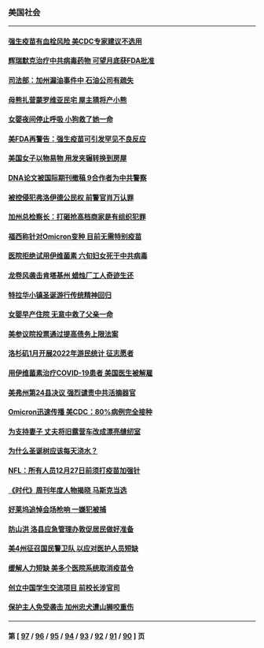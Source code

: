 ### 美国社会
---
#### [强生疫苗有血栓风险 美CDC专家建议不选用](../../pages/ncid1078160/n13442306.md) 
#### [辉瑞默克治疗中共病毒药物 可望月底获FDA批准](../../pages/ncid1078160/n13442339.md) 
#### [司法部：加州漏油事件中 石油公司有疏失](../../pages/ncid1078160/n13442305.md) 
#### [母熊扎营蒙罗维亚民宅 屋主猜将产小熊](../../pages/ncid1078160/n13442225.md) 
#### [女婴夜间停止呼吸 小狗救了她一命](../../pages/ncid1078160/n13441105.md) 
#### [美FDA再警告：强生疫苗可引发罕见不良反应](../../pages/ncid1078160/n13440537.md) 
#### [美国女子以物易物 用发夹辗转换到房屋](../../pages/ncid1078160/n13440638.md) 
#### [DNA论文被国际期刊撤稿 9合作者为中共警察](../../pages/ncid1078160/n13440430.md) 
#### [被控侵犯弗洛伊德公民权 前警官肖万认罪](../../pages/ncid1078160/n13440226.md) 
#### [加州总检察长：打砸抢高档商家是有组织犯罪](../../pages/ncid1078160/n13440432.md) 
#### [福西称针对Omicron变种 目前无需特别疫苗](../../pages/ncid1078160/n13440076.md) 
#### [医院拒绝试用伊维菌素 六旬妇女死于中共病毒](../../pages/ncid1078160/n13440037.md) 
#### [龙卷风袭击肯塔基州 蜡烛厂工人奇迹生还](../../pages/ncid1078160/n13439688.md) 
#### [特拉华小镇圣诞游行传统精神回归](../../pages/ncid1078160/n13439347.md) 
#### [女婴早产住院 无意中救了父亲一命](../../pages/ncid1078160/n13437937.md) 
#### [美参议院投票通过提高债务上限法案](../../pages/ncid1078160/n13437352.md) 
#### [洛杉矶1月开展2022年游民统计 征志愿者](../../pages/ncid1078160/n13437861.md) 
#### [用伊维菌素治疗COVID-19患者 美国医生被解雇](../../pages/ncid1078160/n13437519.md) 
#### [美弗州第24县决议 强烈谴责中共活摘器官](../../pages/ncid1078160/n13432923.md) 
#### [Omicron迅速传播 美CDC：80%病例完全接种](../../pages/ncid1078160/n13436743.md) 
#### [为支持妻子 丈夫将旧露营车改成漂亮缝纫室](../../pages/ncid1078160/n13435773.md) 
#### [为什么圣诞树应该每天浇水？](../../pages/ncid1078160/n13435882.md) 
#### [NFL：所有人员12月27日前须打疫苗加强针](../../pages/ncid1078160/n13435632.md) 
#### [《时代》周刊年度人物揭晓 马斯克当选](../../pages/ncid1078160/n13435462.md) 
#### [好莱坞追悼会场枪响 一嫌犯被捕](../../pages/ncid1078160/n13435638.md) 
#### [防山洪 洛县应急管理办敦促居民做好准备](../../pages/ncid1078160/n13435610.md) 
#### [美4州征召国民警卫队 以应对医护人员短缺](../../pages/ncid1078160/n13435360.md) 
#### [缓解人力短缺 美多个医院系统取消疫苗令](../../pages/ncid1078160/n13435204.md) 
#### [创立中国学生交流项目 前校长涉官司](../../pages/ncid1078160/n13435382.md) 
#### [保护主人免受袭击 加州忠犬遭山狮咬重伤](../../pages/ncid1078160/n13433770.md) 

---
#### 第 [ [97](./97.md) / [96](./96.md) / [95](./95.md) / [94](./94.md) / [93](./93.md) / [92](./92.md) / [91](./91.md) / [90](./90.md) ] 页
